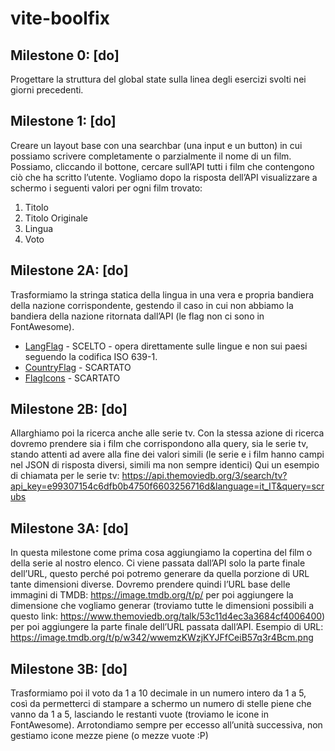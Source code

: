 # vite-boolfix

## Milestone 0: [do]

Progettare la struttura del global state sulla linea degli esercizi svolti nei giorni precedenti.

## Milestone 1: [do]

Creare un layout base con una searchbar (una input e un button) in cui possiamo scrivere completamente o parzialmente il nome di un film.
Possiamo, cliccando il bottone, cercare sull’API tutti i film che contengono ciò che ha scritto l’utente.
Vogliamo dopo la risposta dell’API visualizzare a schermo i seguenti valori per ogni
film trovato:

1. Titolo
2. Titolo Originale
3. Lingua
4. Voto

## Milestone 2A: [do]

Trasformiamo la stringa statica della lingua in una vera e propria bandiera della nazione corrispondente, gestendo il caso in cui non abbiamo la bandiera della nazione ritornata dall’API (le flag non ci sono in FontAwesome).

- [LangFlag](https://www.npmjs.com/package/vue-lang-code-flags) - SCELTO - opera direttamente sulle lingue e non sui paesi seguendo la codifica ISO 639-1.
- [CountryFlag](https://github.com/ubaldop/vue-country-flag) - SCARTATO
- [FlagIcons](https://www.vuescript.com/260-flag-icons/) - SCARTATO

## Milestone 2B: [do]

Allarghiamo poi la ricerca anche alle serie tv. Con la stessa azione di ricerca dovremo prendere sia i film che corrispondono alla query, sia le serie tv, stando attenti ad avere alla fine dei valori simili (le serie e i film hanno campi nel JSON di risposta diversi, simili ma non sempre identici) Qui un esempio di chiamata per le serie tv:
https://api.themoviedb.org/3/search/tv?api_key=e99307154c6dfb0b4750f6603256716d&language=it_IT&query=scrubs

## Milestone 3A: [do]

In questa milestone come prima cosa aggiungiamo la copertina del film o della serie al nostro elenco. Ci viene passata dall’API solo la parte finale dell’URL, questo perché poi potremo generare da quella porzione di URL tante dimensioni diverse. Dovremo prendere quindi l’URL base delle immagini di TMDB: https://image.tmdb.org/t/p/ per poi aggiungere la dimensione che vogliamo generar (troviamo tutte le dimensioni possibili a questo link: https://www.themoviedb.org/talk/53c11d4ec3a3684cf4006400) per poi aggiungere la parte finale dell’URL passata dall’API.
Esempio di URL: https://image.tmdb.org/t/p/w342/wwemzKWzjKYJFfCeiB57q3r4Bcm.png

## Milestone 3B: [do]

Trasformiamo poi il voto da 1 a 10 decimale in un numero intero da 1 a 5, così da permetterci di stampare a schermo un numero di stelle piene che vanno da 1 a 5, lasciando le restanti vuote (troviamo le icone in FontAwesome). Arrotondiamo sempre per eccesso all’unità successiva, non gestiamo icone mezze piene (o mezze vuote :P)
